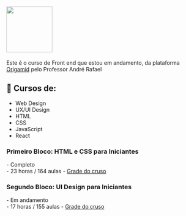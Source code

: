 #  <img height="120em" src="https://www.origamid.com/projetos/og-origamid.png">

Este é o curso de Front end que estou em andamento, da plataforma <a href= "https://www.origamid.com/">Origamid</a> pelo Professor André Rafael

## 🔧 Cursos de:  
- Web Design
- UX/UI Design
- HTML
- CSS
- JavaScript
- React

<h3>Primeiro Bloco: HTML e CSS para Iniciantes</h3>
- Completo <br>
- 23 horas / 164 aulas
- <a href= "https://www.origamid.com/](https://www.origamid.com/curso/html-e-css-para-iniciantes/" target="_blank" >Grade do cruso</a>

<h3>Segundo Bloco: UI Design para Iniciantes</h3>
- Em andamento <br>
- 17 horas / 155 aulas
- <a href= "https://www.origamid.com/curso/ui-design-para-iniciantes/" target="_blank" >Grade do cruso</a>


